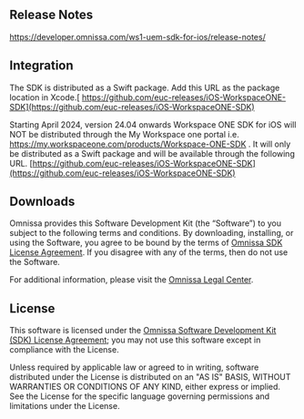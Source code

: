 ## Release Notes
https://developer.omnissa.com/ws1-uem-sdk-for-ios/release-notes/

## Integration
The SDK is distributed as a Swift package. Add this URL as the package location in Xcode.[ https://github.com/euc-releases/iOS-WorkspaceONE-SDK](https://github.com/euc-releases/iOS-WorkspaceONE-SDK)

Starting April 2024, version 24.04 onwards Workspace ONE SDK for iOS will NOT be distributed through the My Workspace one portal i.e. https://my.workspaceone.com/products/Workspace-ONE-SDK . 
It will only be distributed as a Swift package and will be available through the following URL. 
[https://github.com/euc-releases/iOS-WorkspaceONE-SDK](https://github.com/euc-releases/iOS-WorkspaceONE-SDK)

## Downloads

Omnissa provides this Software Development Kit (the “Software”) to you subject to the following terms and conditions. By downloading, installing, or using the Software, you agree to be bound by the terms of [Omnissa SDK License Agreement](https://static.omnissa.com/sites/default/files/omnissa-sdk-agreement.pdf). If you disagree with any of the terms, then do not use the Software.

For additional information, please visit the [Omnissa Legal Center](https://www.omnissa.com/legal-center/).

## License

This software is licensed under the [Omnissa Software Development Kit (SDK) License Agreement](https://static.omnissa.com/sites/default/files/omnissa-sdk-agreement.pdf); you may not use this software except in compliance with the License.

Unless required by applicable law or agreed to in writing, software distributed under the License is distributed on an "AS IS" BASIS, WITHOUT WARRANTIES OR CONDITIONS OF ANY KIND, either express or implied. See the License for the specific language governing permissions and limitations under the License.

